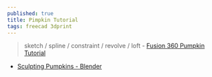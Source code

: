 ```yaml
---
published: true
title: Pimpkin Tutorial
tags: freecad 3dprint
---
```

> sketch / spline / constraint / revolve / loft - [Fusion 360 Pumpkin Tutorial](https://www.youtube.com/watch?v=iuxGKbvCw7I)

- [Sculpting Pumpkins - Blender](https://www.youtube.com/watch?v=hzQI8-UOgOE)
